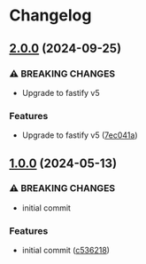 # Changelog

## [2.0.0](https://github.com/joshuaavalon/fastify-plugin-typebox/compare/fastify-plugin-typebox-v1.0.0...fastify-plugin-typebox-v2.0.0) (2024-09-25)


### ⚠ BREAKING CHANGES

* Upgrade to fastify v5

### Features

* Upgrade to fastify v5 ([7ec041a](https://github.com/joshuaavalon/fastify-plugin-typebox/commit/7ec041a57185b698b8fc9adc5b940e688c6d81c4))

## [1.0.0](https://github.com/joshuaavalon/fastify-plugin-typebox/compare/fastify-plugin-typebox-v0.0.1...fastify-plugin-typebox-v1.0.0) (2024-05-13)


### ⚠ BREAKING CHANGES

* initial commit

### Features

* initial commit ([c536218](https://github.com/joshuaavalon/fastify-plugin-typebox/commit/c5362181cf7a563a7163a2103342b2c9fa6f6929))
